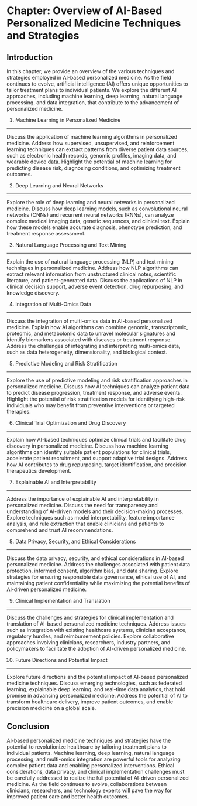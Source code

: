 Chapter: Overview of AI-Based Personalized Medicine Techniques and Strategies
=============================================================================

Introduction
------------

In this chapter, we provide an overview of the various techniques and strategies employed in AI-based personalized medicine. As the field continues to evolve, artificial intelligence (AI) offers unique opportunities to tailor treatment plans to individual patients. We explore the different AI approaches, including machine learning, deep learning, natural language processing, and data integration, that contribute to the advancement of personalized medicine.

1. Machine Learning in Personalized Medicine
--------------------------------------------

Discuss the application of machine learning algorithms in personalized medicine. Address how supervised, unsupervised, and reinforcement learning techniques can extract patterns from diverse patient data sources, such as electronic health records, genomic profiles, imaging data, and wearable device data. Highlight the potential of machine learning for predicting disease risk, diagnosing conditions, and optimizing treatment outcomes.

2. Deep Learning and Neural Networks
------------------------------------

Explore the role of deep learning and neural networks in personalized medicine. Discuss how deep learning models, such as convolutional neural networks (CNNs) and recurrent neural networks (RNNs), can analyze complex medical imaging data, genetic sequences, and clinical text. Explain how these models enable accurate diagnosis, phenotype prediction, and treatment response assessment.

3. Natural Language Processing and Text Mining
----------------------------------------------

Explain the use of natural language processing (NLP) and text mining techniques in personalized medicine. Address how NLP algorithms can extract relevant information from unstructured clinical notes, scientific literature, and patient-generated data. Discuss the applications of NLP in clinical decision support, adverse event detection, drug repurposing, and knowledge discovery.

4. Integration of Multi-Omics Data
----------------------------------

Discuss the integration of multi-omics data in AI-based personalized medicine. Explain how AI algorithms can combine genomic, transcriptomic, proteomic, and metabolomic data to unravel molecular signatures and identify biomarkers associated with diseases or treatment response. Address the challenges of integrating and interpreting multi-omics data, such as data heterogeneity, dimensionality, and biological context.

5. Predictive Modeling and Risk Stratification
----------------------------------------------

Explore the use of predictive modeling and risk stratification approaches in personalized medicine. Discuss how AI techniques can analyze patient data to predict disease progression, treatment response, and adverse events. Highlight the potential of risk stratification models for identifying high-risk individuals who may benefit from preventive interventions or targeted therapies.

6. Clinical Trial Optimization and Drug Discovery
-------------------------------------------------

Explain how AI-based techniques optimize clinical trials and facilitate drug discovery in personalized medicine. Discuss how machine learning algorithms can identify suitable patient populations for clinical trials, accelerate patient recruitment, and support adaptive trial designs. Address how AI contributes to drug repurposing, target identification, and precision therapeutics development.

7. Explainable AI and Interpretability
--------------------------------------

Address the importance of explainable AI and interpretability in personalized medicine. Discuss the need for transparency and understanding of AI-driven models and their decision-making processes. Explore techniques such as model interpretability, feature importance analysis, and rule extraction that enable clinicians and patients to comprehend and trust AI recommendations.

8. Data Privacy, Security, and Ethical Considerations
-----------------------------------------------------

Discuss the data privacy, security, and ethical considerations in AI-based personalized medicine. Address the challenges associated with patient data protection, informed consent, algorithm bias, and data sharing. Explore strategies for ensuring responsible data governance, ethical use of AI, and maintaining patient confidentiality while maximizing the potential benefits of AI-driven personalized medicine.

9. Clinical Implementation and Translation
------------------------------------------

Discuss the challenges and strategies for clinical implementation and translation of AI-based personalized medicine techniques. Address issues such as integration with existing healthcare systems, clinician acceptance, regulatory hurdles, and reimbursement policies. Explore collaborative approaches involving clinicians, researchers, industry partners, and policymakers to facilitate the adoption of AI-driven personalized medicine.

10. Future Directions and Potential Impact
------------------------------------------

Explore future directions and the potential impact of AI-based personalized medicine techniques. Discuss emerging technologies, such as federated learning, explainable deep learning, and real-time data analytics, that hold promise in advancing personalized medicine. Address the potential of AI to transform healthcare delivery, improve patient outcomes, and enable precision medicine on a global scale.

Conclusion
----------

AI-based personalized medicine techniques and strategies have the potential to revolutionize healthcare by tailoring treatment plans to individual patients. Machine learning, deep learning, natural language processing, and multi-omics integration are powerful tools for analyzing complex patient data and enabling personalized interventions. Ethical considerations, data privacy, and clinical implementation challenges must be carefully addressed to realize the full potential of AI-driven personalized medicine. As the field continues to evolve, collaborations between clinicians, researchers, and technology experts will pave the way for improved patient care and better health outcomes.
